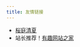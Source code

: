 ```yaml
---
title: 友情链接
---
```


- [桜庭清夏](https://www.sakurabakiyoka.com)
- 站长推荐！[有趣网站之家](https://youquhome.com/)
